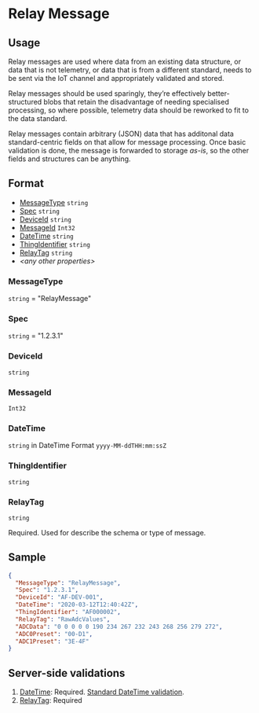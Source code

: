 # Relay Message
## Usage
Relay messages are used where data from an existing data structure, or data that is not telemetry, or data that is from a different standard, needs to be sent via the IoT channel and appropriately validated and stored.

Relay messages should be used sparingly, they’re effectively better-structured blobs that retain the disadvantage of needing specialised processing, so where possible, telemetry data should be reworked to fit to the data standard.

Relay messages contain arbitrary (JSON) data that has additonal data standard-centric fields on that allow for message processing. Once basic validation is done, the message is forwarded to storage *as-is*, so the other fields and structures can be anything.

## Format
* [MessageType](#messagetype) ```string```
* [Spec](#spec) ```string```
* [DeviceId](#deviceid) ```string```
* [MessageId](#messageid) ```Int32```
* [DateTime](#datetime) ```string```
* [ThingIdentifier](#thingidentifier) ```string```
* [RelayTag](#relaytag) ```string```
* *\<any other properties\>*

### MessageType
```string``` = "RelayMessage"
### Spec
```string``` = "1.2.3.1"
### DeviceId
```string``` 
### MessageId
```Int32```
### DateTime
```string``` in DateTime Format ```yyyy-MM-ddTHH:mm:ssZ```
### ThingIdentifier
```string```
### RelayTag
```string```

Required. Used for describe the schema or type of message.
## Sample
```JSON
{
  "MessageType": "RelayMessage",
  "Spec": "1.2.3.1",
  "DeviceId": "AF-DEV-001",
  "DateTime": "2020-03-12T12:40:42Z",
  "ThingIdentifier": "AF000002",
  "RelayTag": "RawAdcValues",
  "ADCData": "0 0 0 0 0 190 234 267 232 243 268 256 279 272",
  "ADC0Preset": "00-D1",
  "ADC1Preset": "3E-4F"
}
```
## Server-side validations
1.	[DateTime](#datetime): Required. [Standard DateTime validation](../00-UsageNotes/DateTime-Formatting.md#standardddateTimevalidation).
2.  [RelayTag](#relaytag): Required